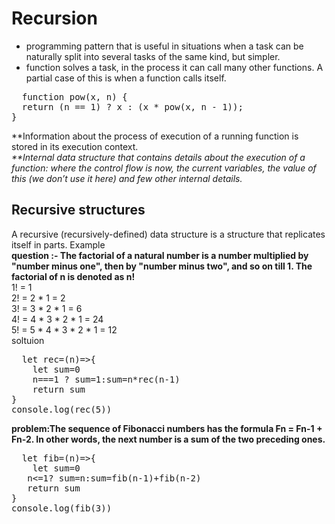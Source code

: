 # Recursion 
+ programming pattern that is useful in situations when a task can be naturally split into several tasks of the same kind, but simpler.<br/>
+ function solves a task, in the process it can call many other functions. A partial case of this is when a function calls itself.<br/>
<pre>
  function pow(x, n) {
  return (n == 1) ? x : (x * pow(x, n - 1));
}
</pre>
**Information about the process of execution of a running function is stored in its execution context.*<br/>
**Internal data structure that contains details about the execution of a function: where the control flow is now, the current variables, the value of this (we don’t use it here) and few other internal details.*<br/>
## Recursive structures
A recursive (recursively-defined) data structure is a structure that replicates itself in parts.
Example <br/>
**question :- The factorial of a natural number is a number multiplied by "number minus one", then by "number minus two", and so on till 1. The factorial of n is denoted as n!**<br/>
1! = 1 <br/>
2! = 2 * 1 = 2<br/>
3! = 3 * 2 * 1 = 6<br/>
4! = 4 * 3 * 2 * 1 = 24<br/>
5! = 5 * 4 * 3 * 2 * 1 = 12 <br/>
soltuion 
<pre>
  let rec=(n)=>{
    let sum=0
    n===1 ? sum=1:sum=n*rec(n-1)
    return sum
}
console.log(rec(5))
</pre>
**problem:The sequence of Fibonacci numbers has the formula Fn = Fn-1 + Fn-2. In other words, the next number is a sum of the two preceding ones.<br/>**
<pre>
  let fib=(n)=>{
    let sum=0
   n<=1? sum=n:sum=fib(n-1)+fib(n-2)
   return sum
}
console.log(fib(3))
</pre>
